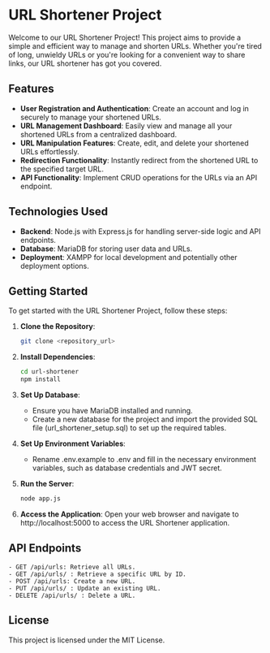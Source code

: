 # URL Shortener Project

Welcome to our URL Shortener Project! This project aims to provide a simple and efficient way to manage and shorten URLs. Whether you're tired of long, unwieldy URLs or you're looking for a convenient way to share links, our URL shortener has got you covered.

## Features

- **User Registration and Authentication**: Create an account and log in securely to manage your shortened URLs.
- **URL Management Dashboard**: Easily view and manage all your shortened URLs from a centralized dashboard.
- **URL Manipulation Features**: Create, edit, and delete your shortened URLs effortlessly.
- **Redirection Functionality**: Instantly redirect from the shortened URL to the specified target URL.
- **API Functionality**: Implement CRUD operations for the URLs via an API endpoint.

## Technologies Used

- **Backend**: Node.js with Express.js for handling server-side logic and API endpoints.
- **Database**: MariaDB for storing user data and URLs.
- **Deployment**: XAMPP for local development and potentially other deployment options.

## Getting Started

To get started with the URL Shortener Project, follow these steps:

1. **Clone the Repository**: 
   ```bash
   git clone <repository_url>

2. **Install Dependencies**:
   ```bash 
   cd url-shortener
   npm install
   
3. **Set Up Database**:

    - Ensure you have MariaDB installed and running.
    - Create a new database for the project and import the provided SQL file (url_shortener_setup.sql) to set up the required tables.

4. **Set Up Environment Variables**:

    - Rename .env.example to .env and fill in the necessary environment variables, such as database credentials and JWT secret.
  
5. **Run the Server**:
     ```bash 
   node app.js

6. **Access the Application**:
Open your web browser and navigate to http://localhost:5000 to access the URL Shortener application.

## API Endpoints

    - GET /api/urls: Retrieve all URLs.
    - GET /api/urls/ : Retrieve a specific URL by ID.
    - POST /api/urls: Create a new URL.
    - PUT /api/urls/ : Update an existing URL.
    - DELETE /api/urls/ : Delete a URL.

## License
  This project is licensed under the MIT License.
